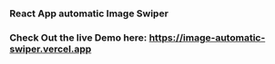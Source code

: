 ### React App automatic Image Swiper

  ### Check Out the live Demo here: https://image-automatic-swiper.vercel.app
